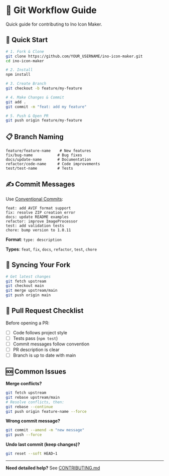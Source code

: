 # 🔄 Git Workflow Guide

Quick guide for contributing to Ino Icon Maker.

## 🚀 Quick Start

```bash
# 1. Fork & Clone
git clone https://github.com/YOUR_USERNAME/ino-icon-maker.git
cd ino-icon-maker

# 2. Install
npm install

# 3. Create Branch
git checkout -b feature/my-feature

# 4. Make Changes & Commit
git add .
git commit -m "feat: add my feature"

# 5. Push & Open PR
git push origin feature/my-feature
```

## 📋 Branch Naming

```
feature/feature-name    # New features
fix/bug-name           # Bug fixes  
docs/update-name       # Documentation
refactor/code-name     # Code improvements
test/test-name         # Tests
```

## ✍️ Commit Messages

Use [Conventional Commits](https://www.conventionalcommits.org/):

```
feat: add AVIF format support
fix: resolve ZIP creation error
docs: update README examples
refactor: improve ImageProcessor
test: add validation tests
chore: bump version to 1.0.11
```

**Format**: `type: description`

**Types**: `feat`, `fix`, `docs`, `refactor`, `test`, `chore`

## 🔄 Syncing Your Fork

```bash
# Get latest changes
git fetch upstream
git checkout main
git merge upstream/main
git push origin main
```

## 🎯 Pull Request Checklist

Before opening a PR:

- [ ] Code follows project style
- [ ] Tests pass (`npm test`)
- [ ] Commit messages follow convention
- [ ] PR description is clear
- [ ] Branch is up to date with main

## 🆘 Common Issues

**Merge conflicts?**
```bash
git fetch upstream
git rebase upstream/main
# Resolve conflicts, then:
git rebase --continue
git push origin feature-name --force
```

**Wrong commit message?**
```bash
git commit --amend -m "new message"
git push --force
```

**Undo last commit (keep changes)?**
```bash
git reset --soft HEAD~1
```

---

**Need detailed help?** See [CONTRIBUTING.md](../CONTRIBUTING.md)
